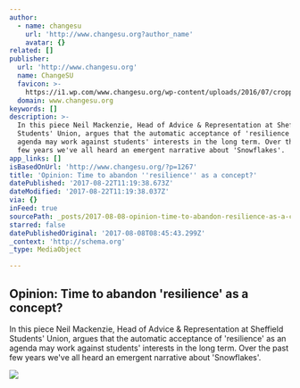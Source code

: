 ```yaml
---
author:
  - name: changesu
    url: 'http://www.changesu.org?author_name'
    avatar: {}
related: []
publisher:
  url: 'http://www.changesu.org'
  name: ChangeSU
  favicon: >-
    https://i1.wp.com/www.changesu.org/wp-content/uploads/2016/07/cropped-YES3.jpg?fit=192%2C192
  domain: www.changesu.org
keywords: []
description: >-
  In this piece Neil Mackenzie, Head of Advice & Representation at Sheffield
  Students'​ Union, argues that the automatic acceptance of 'resilience' as an
  agenda may work against students' interests in the long term. Over the past
  few years we've all heard an emergent narrative about 'Snowflakes'.
app_links: []
isBasedOnUrl: 'http://www.changesu.org/?p=1267'
title: 'Opinion: Time to abandon ''resilience'' as a concept?'
datePublished: '2017-08-22T11:19:38.673Z'
dateModified: '2017-08-22T11:19:38.037Z'
via: {}
inFeed: true
sourcePath: _posts/2017-08-08-opinion-time-to-abandon-resilience-as-a-concept.md
starred: false
datePublishedOriginal: '2017-08-08T08:45:43.299Z'
_context: 'http://schema.org'
_type: MediaObject

---
```

<article style=""><h1>Opinion: Time to abandon 'resilience' as a concept?</h1><p>In this piece Neil Mackenzie, Head of Advice &amp; Representation at Sheffield Students'​ Union, argues that the automatic acceptance of 'resilience' as an agenda may work against students' interests in the long term. Over the past few years we've all heard an emergent narrative about 'Snowflakes'.</p><img src="https://i0.wp.com/www.changesu.org/wp-content/uploads/2017/08/news-ashridge-resilience-702x395.jpg?fit=702%2C395" /></article>